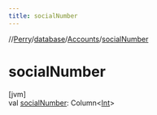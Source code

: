 ```yaml
---
title: socialNumber
---
```

//[Perry](../../../index.html)/[database](../index.html)/[Accounts](index.html)/[socialNumber](social-number.html)



# socialNumber



[jvm]\
val [socialNumber](social-number.html): Column<[Int](https://kotlinlang.org/api/latest/jvm/stdlib/kotlin/-int/index.html)>




